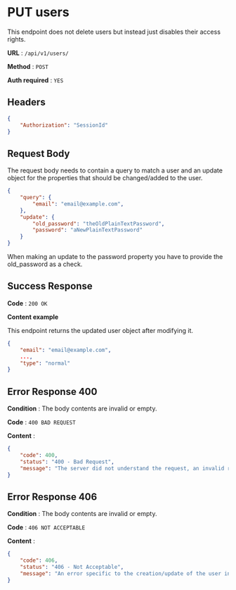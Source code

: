 # PUT users

This endpoint does not delete users but instead just disables their access rights.

**URL** : `/api/v1/users/`

**Method** : `POST`

**Auth required** : `YES`

## Headers

```json
{
    "Authorization": "SessionId"
}
```

## Request Body

The request body needs to contain a query to match a user and an update object for the properties that should be changed/added to the user.
```json
{
    "query": {
        "email": "email@example.com",
    },
    "update": {
        "old_password": "theOldPlainTextPassword",
        "password": "aNewPlainTextPassword"
    }
}
```
When making an update to the password property you have to provide the old_password as a check.

## Success Response

**Code** : `200 OK`

**Content example**

This endpoint returns the updated user object after modifying it.
```json
{
    "email": "email@example.com",
    ...,
    "type": "normal"
}
```

## Error Response 400

**Condition** : The body contents are invalid or empty.

**Code** : `400 BAD REQUEST`

**Content** :

```json
{
    "code": 400,
    "status": "400 - Bad Request",
    "message": "The server did not understand the request, an invalid request body or headers may have been given."
}
```

## Error Response 406

**Condition** : The body contents are invalid or empty.

**Code** : `406 NOT ACCEPTABLE`

**Content** :

```json
{
    "code": 406,
    "status": "406 - Not Acceptable",
    "message": "An error specific to the creation/update of the user in the DB."
}
```
